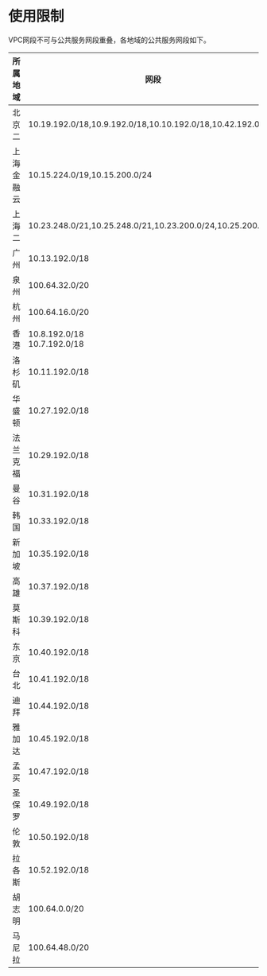 # 使用限制

VPC网段不可与公共服务网段重叠，各地域的公共服务网段如下。




| 所属地域 | 网段 |
| ---- | ---- |
| 北京二 | 10.19.192.0/18,10.9.192.0/18,10.10.192.0/18,10.42.192.0/18|
| 上海金融云 | 10.15.224.0/19,10.15.200.0/24 |
| 上海二 | 10.23.248.0/21,10.25.248.0/21,10.23.200.0/24,10.25.200.0/24 |
| 广州 | 10.13.192.0/18 |
| 泉州 | 100.64.32.0/20 |
| 杭州 | 100.64.16.0/20 |
| 香港 | 10.8.192.0/18</br> 10.7.192.0/18 |
| 洛杉矶 | 10.11.192.0/18 | 
| 华盛顿 | 10.27.192.0/18 |
| 法兰克福 | 10.29.192.0/18 |
| 曼谷 | 10.31.192.0/18 |
| 韩国 | 10.33.192.0/18 |
| 新加坡 | 10.35.192.0/18 |
| 高雄 | 10.37.192.0/18 |
| 莫斯科 | 10.39.192.0/18 |
| 东京 | 10.40.192.0/18 |
| 台北 | 10.41.192.0/18 |
| 迪拜 |10.44.192.0/18 |
| 雅加达 | 10.45.192.0/18 |
| 孟买 |10.47.192.0/18 |
| 圣保罗 |10.49.192.0/18 |
| 伦敦 | 10.50.192.0/18 |
| 拉各斯 |10.52.192.0/18 |
| 胡志明 | 100.64.0.0/20 |
| 马尼拉 | 100.64.48.0/20 |
